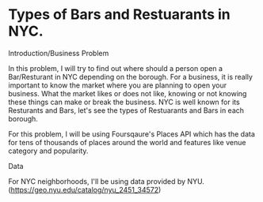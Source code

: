 # Types of Bars and Restuarants in NYC.
Introduction/Business Problem 

In this problem, I will try to find out where should a person open a Bar/Resturant in NYC depending on the borough. For a business, it is really important to know the market where you are planning to open your business. What the market likes or does not like, knowing or not knowing these things can make or break the business. NYC is well known for its Resturants and Bars, let's see the types of Restuarants and Bars in each borough.

For this problem, I will be using Foursqaure's Places API which has the data for tens of thousands of places around the world and features like venue category and popularity.


Data 

For NYC neighborhoods, I'll be using data provided by NYU.
(https://geo.nyu.edu/catalog/nyu_2451_34572)
